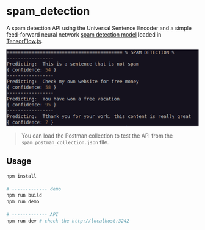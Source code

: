 # spam_detection

A spam detection API using the Universal Sentence Encoder and a simple feed-forward neural network [spam detection model](https://www.kaggle.com/models/tensorflow/spam-detection/tfJs/tfjs/1?tfhub-redirect=true) loaded in [TensorFlow.js](https://www.tensorflow.org/js).

<img src="https://raw.githubusercontent.com/trixky/spam_detection/main/.demo/screenshot.png">

> You can load the Postman collection to test the API from the `spam.postman_collection.json` file.

## Usage

```bash
npm install

# ------------- demo
npm run build
npm run demo

# ------------- API
npm run dev # check the http://localhost:3242
```